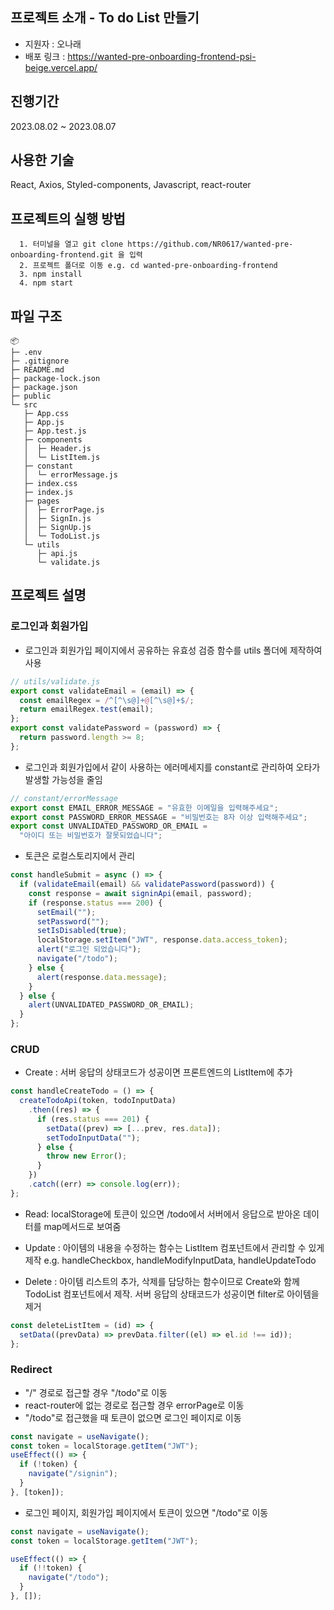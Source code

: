 ## 프로젝트 소개 - To do List 만들기

- 지원자 : 오나래
- 배포 링크 : https://wanted-pre-onboarding-frontend-psi-beige.vercel.app/

## 진행기간

2023.08.02 ~ 2023.08.07

## 사용한 기술

React, Axios, Styled-components, Javascript, react-router

## 프로젝트의 실행 방법

```
  1. 터미널을 열고 git clone https://github.com/NR0617/wanted-pre-onboarding-frontend.git 을 입력
  2. 프로젝트 폴더로 이동 e.g. cd wanted-pre-onboarding-frontend
  3. npm install
  4. npm start
```

## 파일 구조

```
📦
├─ .env
├─ .gitignore
├─ README.md
├─ package-lock.json
├─ package.json
├─ public
└─ src
   ├─ App.css
   ├─ App.js
   ├─ App.test.js
   ├─ components
   │  ├─ Header.js
   │  └─ ListItem.js
   ├─ constant
   │  └─ errorMessage.js
   ├─ index.css
   ├─ index.js
   ├─ pages
   │  ├─ ErrorPage.js
   │  ├─ SignIn.js
   │  ├─ SignUp.js
   │  └─ TodoList.js
   └─ utils
      ├─ api.js
      └─ validate.js
```

## 프로젝트 설명

### 로그인과 회원가입

- 로그인과 회원가입 페이지에서 공유하는 유효성 검증 함수를 utils 폴더에 제작하여 사용

```javascript
// utils/validate.js
export const validateEmail = (email) => {
  const emailRegex = /^[^\s@]+@[^\s@]+$/;
  return emailRegex.test(email);
};
export const validatePassword = (password) => {
  return password.length >= 8;
};
```

- 로그인과 회원가입에서 같이 사용하는 에러메세지를 constant로 관리하여 오타가 발생할 가능성을 줄임

```javascript
// constant/errorMessage
export const EMAIL_ERROR_MESSAGE = "유효한 이메일을 입력해주세요";
export const PASSWORD_ERROR_MESSAGE = "비밀번호는 8자 이상 입력해주세요";
export const UNVALIDATED_PASSWORD_OR_EMAIL =
  "아이디 또는 비밀번호가 잘못되었습니다";
```

- 토큰은 로컬스토리지에서 관리

```javascript
const handleSubmit = async () => {
  if (validateEmail(email) && validatePassword(password)) {
    const response = await signinApi(email, password);
    if (response.status === 200) {
      setEmail("");
      setPassword("");
      setIsDisabled(true);
      localStorage.setItem("JWT", response.data.access_token);
      alert("로그인 되었습니다");
      navigate("/todo");
    } else {
      alert(response.data.message);
    }
  } else {
    alert(UNVALIDATED_PASSWORD_OR_EMAIL);
  }
};
```

### CRUD

- Create : 서버 응답의 상태코드가 성공이면 프론트엔드의 ListItem에 추가

```javascript
const handleCreateTodo = () => {
  createTodoApi(token, todoInputData)
    .then((res) => {
      if (res.status === 201) {
        setData((prev) => [...prev, res.data]);
        setTodoInputData("");
      } else {
        throw new Error();
      }
    })
    .catch((err) => console.log(err));
};
```

- Read: localStorage에 토큰이 있으면 /todo에서 서버에서 응답으로 받아온 데이터를 map메서드로 보여줌

- Update : 아이템의 내용을 수정하는 함수는 ListItem 컴포넌트에서 관리할 수 있게 제작
  e.g. handleCheckbox, handleModifyInputData, handleUpdateTodo

- Delete : 아이템 리스트의 추가, 삭제를 담당하는 함수이므로 Create와 함께 TodoList 컴포넌트에서 제작. 서버 응답의 상태코드가 성공이면 filter로 아이템을 제거

```javascript
const deleteListItem = (id) => {
  setData((prevData) => prevData.filter((el) => el.id !== id));
};
```

### Redirect

- "/" 경로로 접근할 경우 "/todo"로 이동
- react-router에 없는 경로로 접근할 경우 errorPage로 이동
- "/todo"로 접근했을 때 토큰이 없으면 로그인 페이지로 이동

```javascript
const navigate = useNavigate();
const token = localStorage.getItem("JWT");
useEffect(() => {
  if (!token) {
    navigate("/signin");
  }
}, [token]);
```

- 로그인 페이지, 회원가입 페이지에서 토큰이 있으면 "/todo"로 이동

```javascript
const navigate = useNavigate();
const token = localStorage.getItem("JWT");

useEffect(() => {
  if (!!token) {
    navigate("/todo");
  }
}, []);
```
